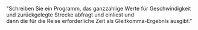 "Schreiben Sie ein Programm, das ganzzahlige Werte für Geschwindigkeit und zurückgelegte Strecke abfragt und einliest und  
dann die für die Reise erforderliche Zeit als Gleitkomma-Ergebnis ausgibt."